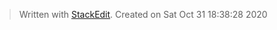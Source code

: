


> Written with [StackEdit](https://stackedit.io/). Created on Sat Oct 31 18:38:28 2020
<!--stackedit_data:
eyJoaXN0b3J5IjpbMTY3NjE3MjA3OV19
-->